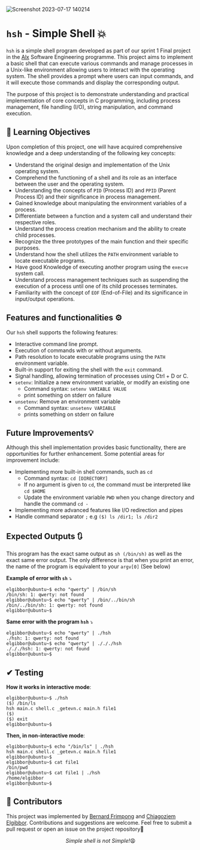 ![Screenshot 2023-07-17 140214](https://github.com/El-gibbor/simple_shell/assets/107848793/61ebd16b-2f57-4528-ae36-43afccfaafe0)  
# ```hsh``` - Simple Shell 💥
```hsh``` is a simple shell program developed as part of our sprint 1 Final project in the [Alx](www.alxafrica.com) Software Engineering programme. This project aims to implement a basic shell that can execute various commands and manage processes in a Unix-like environment allowing users to interact with the operating system. The shell provides a prompt where users can input commands, and it will execute those commands and display the corresponding output.  

The purpose of this project is to demonstrate understanding and practical implementation of core concepts in C programming, including process management, file handling (I/O), string manipulation, and command execution.  
## 📖 Learning Objectives
Upon completion of this project, one will have acquired comprehensive knowledge and a deep understanding of the following key concepts:  
* Understand the original design and implementation of the Unix operating system.  
* Comprehend the functioning of a shell and its role as an interface between the user and the operating system.  
* Understanding the concepts of ```PID``` (Process ID) and ```PPID``` (Parent Process ID) and their significance in process management.  
* Gained knowledge about manipulating the environment variables of a process.  
* Differentiate between a function and a system call and understand their respective roles.  
* Understand the process creation mechanism and the ability to create child processes.  
* Recognize the three prototypes of the main function and their specific purposes.  
* Understand how the shell utilizes the ```PATH``` environment variable to locate executable programs.  
* Have good Knowledge of executing another program using the ```execve``` system call.  
* Understand process management techniques such as suspending the execution of a process until one of its child processes terminates.  
* Familiarity with the concept of `EOF` (End-of-File) and its significance in input/output operations.   
## Features and functionalities ⚙️  
Our ```hsh``` shell supports the following features:
* Interactive command line prompt.
* Execution of commands with or without arguments.
* Path resolution to locate executable programs using the ```PATH``` environment variable.
* Built-in support for exiting the shell with the ```exit``` command.
* Signal handling, allowing termination of processes using Ctrl + D or C.
* ```setenv```: Initialize a new environment variable, or modify an existing one  
    * Command syntax: ```setenv VARIABLE VALUE```
    *  print something on stderr on failure
* `unsetenv`: Remove an environment variable
    * Command syntax: `unsetenv VARIABLE`
    * prints something on stderr on failure
## Future Improvements💡
Although this shell implementation provides basic functionality, there are opportunities for further enhancement. Some potential areas for improvement include:  
* Implementing more built-in shell commands, such as `cd`
    * Command syntax: `cd [DIRECTORY]`
    * If no argument is given to `cd`, the command must be interpreted like `cd $HOME`
    * Update the environment variable `PWD` when you change directory and handle the command `cd -`
* Implementing more advanced features like I/O redirection and pipes
* Handle command separator `;` e.g  `($) ls /dir1; ls /dir2`  
## Expected Outputs 🔃  
This program has the exact same output as ```sh (/bin/sh)``` as well as the exact same error output. The only difference is that when you print an error, the name of the program is equivalent to your `argv[0]` (See below)   
  
__Example of error with ```sh```__ ⤵️
```
elgibbor@ubuntu~$ echo "qwerty" | /bin/sh
/bin/sh: 1: qwerty: not found
elgibbor@ubuntu~$ echo "qwerty" | /bin/../bin/sh
/bin/../bin/sh: 1: qwerty: not found
elgibbor@ubuntu~$
```
__Same error with the program ```hsh```__ ⤵️ 
```
elgibbor@ubuntu~$ echo "qwerty" | ./hsh
./hsh: 1: qwerty: not found
elgibbor@ubuntu~$ echo "qwerty" | ./././hsh
./././hsh: 1: qwerty: not found
elgibbor@ubuntu~$
```  
## ✔ Testing  
__How it works in interactive mode__:
```
elgibbor@ubuntu~$ ./hsh
($) /bin/ls
hsh main.c shell.c _getevn.c main.h file1
($)
($) exit
elgibbor@ubuntu~$
```
__Then, in non-interactive mode__:  
```
elgibbor@ubuntu~$ echo "/bin/ls" | ./hsh
hsh main.c shell.c _getevn.c main.h file1
elgibbor@ubuntu~$
elgibbor@ubuntu~$ cat file1
/bin/pwd
elgibbor@ubuntu~$ cat file1 | ./hsh
/home/elgibbor
elgibbor@ubuntu~$
```
## 🧠 Contributors  
This project was implemented by [Bernard Frimpong](www.teflon40/github.com) and [Chiagoziem Elgibbor](https://www.linkedin.com/in/elgibbor/). Contributions and suggestions are welcome. Feel free to submit a pull request or open an issue on the project repository🤝  
<p align="center"><em>Simple shell is not Simple!</em>😩</p>
